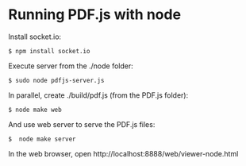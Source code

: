 # Running PDF.js with node

Install socket.io:

```
$ npm install socket.io
```

Execute server from the ./node folder:

```
$ sudo node pdfjs-server.js
```

In parallel, create ./build/pdf.js (from the PDF.js folder):

```
$ node make web
```

And use web server to serve the PDF.js files:

```
$  node make server
```

In the web browser, open http://localhost:8888/web/viewer-node.html

